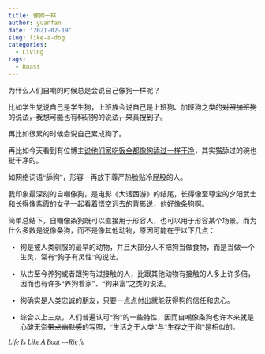 ```yaml
---
title: 像狗一样
author: yuanfan
date: '2021-02-19'
slug: like-a-dog
categories:
  - Living
tags:
  - Roast
---
```


<font face="微软雅黑">为什么人们自嘲的时候总是会说自己像狗一样呢？

<!--more-->

比如学生党说自己是学生狗，上班族会说自己是上班狗、加班狗之类的~~对照加班狗的说法，我想可能也有科研狗的说法，果真搜到了~~。

再比如很累的时候会说自己累成狗了。

再比如今天看到有位博主[说他们家吃饭全都像狗舔过一样干净](https://yihui.org/cn/2020/06/dish-wash/ )，其实猫舔过的碗也挺干净的。

如网络词语“舔狗”，形容一再放下尊严热脸贴冷屁股的人。

我印象最深刻的自嘲像狗，是电影《大话西游》的结尾，长得像至尊宝的夕阳武士和长得像紫霞的女子一起看着悟空远去的背影说，他好像条狗啊。

简单总结下，自嘲像条狗既可以直接用于形容人，也可以用于形容某个场景。而为什么多数是说像条狗，而不是像其他动物，原因可能在于以下几点：

+ 狗是被人类驯服的最早的动物，并且大部分人不把狗当做食物，而是当做一个生灵，常有“狗子有灵性”的说法。

+ 从古至今养狗或者跟狗有过接触的人，比跟其他动物有接触的人多上许多倍，因而也有许多“养狗看家”、“狗来富”之类的说法。

+ 狗确实是人类忠诚的朋友，只要一点点付出就能获得狗的信任和忠心。

+ 综合以上三点，人们普遍认可“狗”的一些特性，因而自嘲像条狗也许本来就是心酸无奈~~带点幽默感~~的写照，“生活之于人类”与“生存之于狗”是相似的。

*Life Is Like A Boat ---Rie fu*